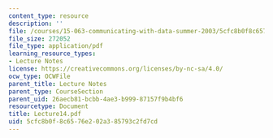 ```yaml
---
content_type: resource
description: ''
file: /courses/15-063-communicating-with-data-summer-2003/5cfc8b0f8c6576e202a385793c2fd7cd_Lecture14.pdf
file_size: 272052
file_type: application/pdf
learning_resource_types:
- Lecture Notes
license: https://creativecommons.org/licenses/by-nc-sa/4.0/
ocw_type: OCWFile
parent_title: Lecture Notes
parent_type: CourseSection
parent_uid: 26aecb81-bcbb-4ae3-b999-87157f9b4bf6
resourcetype: Document
title: Lecture14.pdf
uid: 5cfc8b0f-8c65-76e2-02a3-85793c2fd7cd
---
```

